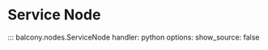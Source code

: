 # Service Node

::: balcony.nodes.ServiceNode
    handler: python
    options:
          show_source: false
